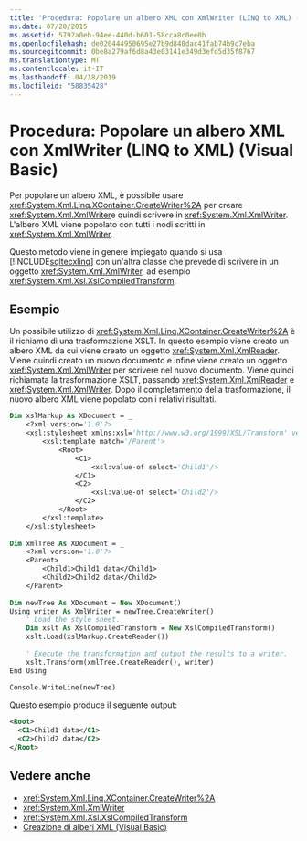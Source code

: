 ```yaml
---
title: 'Procedura: Popolare un albero XML con XmlWriter (LINQ to XML) (Visual Basic)'
ms.date: 07/20/2015
ms.assetid: 5792a0eb-94ee-440d-b601-58cca8c0ee0b
ms.openlocfilehash: de020444950695e27b9d840dac41fab74b9c7eba
ms.sourcegitcommit: 0be8a279af6d8a43e03141e349d3efd5d35f8767
ms.translationtype: MT
ms.contentlocale: it-IT
ms.lasthandoff: 04/18/2019
ms.locfileid: "58835428"
---
```

# <a name="how-to-populate-an-xml-tree-with-an-xmlwriter-linq-to-xml-visual-basic"></a>Procedura: Popolare un albero XML con XmlWriter (LINQ to XML) (Visual Basic)
Per popolare un albero XML, è possibile usare <xref:System.Xml.Linq.XContainer.CreateWriter%2A> per creare <xref:System.Xml.XmlWriter>e quindi scrivere in <xref:System.Xml.XmlWriter>. L'albero XML viene popolato con tutti i nodi scritti in <xref:System.Xml.XmlWriter>.  
  
 Questo metodo viene in genere impiegato quando si usa [!INCLUDE[sqltecxlinq](~/includes/sqltecxlinq-md.md)] con un'altra classe che prevede di scrivere in un oggetto <xref:System.Xml.XmlWriter>, ad esempio <xref:System.Xml.Xsl.XslCompiledTransform>.  
  
## <a name="example"></a>Esempio  
 Un possibile utilizzo di <xref:System.Xml.Linq.XContainer.CreateWriter%2A> è il richiamo di una trasformazione XSLT. In questo esempio viene creato un albero XML da cui viene creato un oggetto <xref:System.Xml.XmlReader>. Viene quindi creato un nuovo documento e infine viene creato un oggetto <xref:System.Xml.XmlWriter> per scrivere nel nuovo documento. Viene quindi richiamata la trasformazione XSLT, passando <xref:System.Xml.XmlReader> e <xref:System.Xml.XmlWriter>. Dopo il completamento della trasformazione, il nuovo albero XML viene popolato con i relativi risultati.  
  
```vb  
Dim xslMarkup As XDocument = _  
    <?xml version='1.0'?>   
    <xsl:stylesheet xmlns:xsl='http://www.w3.org/1999/XSL/Transform' version='1.0'>  
        <xsl:template match='/Parent'>  
            <Root>  
                <C1>  
                    <xsl:value-of select='Child1'/>  
                </C1>  
                <C2>  
                    <xsl:value-of select='Child2'/>  
                </C2>  
            </Root>  
        </xsl:template>  
    </xsl:stylesheet>  
  
Dim xmlTree As XDocument = _  
    <?xml version='1.0'?>  
    <Parent>  
        <Child1>Child1 data</Child1>  
        <Child2>Child2 data</Child2>  
    </Parent>  
  
Dim newTree As XDocument = New XDocument()  
Using writer As XmlWriter = newTree.CreateWriter()  
    ' Load the style sheet.  
    Dim xslt As XslCompiledTransform = New XslCompiledTransform()  
    xslt.Load(xslMarkup.CreateReader())  
  
    ' Execute the transformation and output the results to a writer.  
    xslt.Transform(xmlTree.CreateReader(), writer)  
End Using  
  
Console.WriteLine(newTree)  
```  
  
 Questo esempio produce il seguente output:  
  
```xml  
<Root>  
  <C1>Child1 data</C1>  
  <C2>Child2 data</C2>  
</Root>  
```  
  
## <a name="see-also"></a>Vedere anche

- <xref:System.Xml.Linq.XContainer.CreateWriter%2A>
- <xref:System.Xml.XmlWriter>
- <xref:System.Xml.Xsl.XslCompiledTransform>
- [Creazione di alberi XML (Visual Basic)](../../../../visual-basic/programming-guide/concepts/linq/creating-xml-trees.md)
